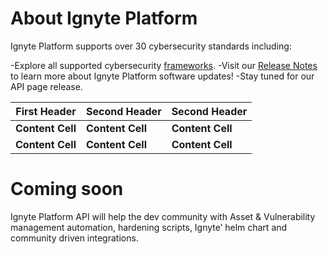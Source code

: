 # About Ignyte Platform

Ignyte Platform supports over 30 cybersecurity standards including:


-Explore all supported cybersecurity [frameworks](https://ignyteplatform.com/all-frameworks/).
-Visit our [Release Notes](https://ignyteplatform.com/release-notes/) to learn more about Ignyte Platform software updates!
-Stay tuned for our API page release.

| First Header  | Second Header | Second Header |
| ------------- | ------------- | ------------- |
| **Content Cell**  | **Content Cell**  | **Content Cell**  |
| **Content Cell**  | **Content Cell**  | **Content Cell**  |

# Coming soon

Ignyte Platform API will help the dev community with Asset & Vulnerability management automation, hardening scripts, Ignyte’ helm chart and community driven integrations. 
<!--

**Here are some ideas to get you started:**

🧙 Abstract Image
🍿 Description
🙋‍♀️ Realease notes
🌈 Automate cyber frameworks
👩‍💻 Coming soon: API for integrations coming soon (ex assets, vulnereability)  +  HELM, hardening scripts (K8s) 
🍿 
-->
